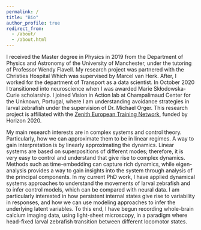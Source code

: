 ```yaml
---
permalink: /
title: "Bio"
author_profile: true
redirect_from: 
  - /about/
  - /about.html
---
```


I received the Master degree in Physics in 2019 from the Department of Physics and Astronomy of the University of Manchester, under the tutoring of Professor Wendy Flavell. My research project was partnered with the Christies Hospital Which was supervised by Marcel van Herk. After, I worked for the department of Transport as a data scientist. In October 2020 I transitioned into neuroscience when I was awarded Marie Skłodowska-Curie scholarship. I joined Vision in Action lab at Champalimaud Center for the Unknown, Portugal, where I am understanding avoidance strategies in larval zebrafish under the supervision of Dr. Michael Orger. This research project is affiliated with the [Zenith European Training Network](https://zenith-etn.com/), funded by Horizon 2020.

My main research interests are in complex systems and control theory. Particularly, how we can approximate them to be in linear regimes. A way to gain interpretation is by linearly approximating the dynamics. Linear systems are based on superpositions of different modes; therefore, it is very easy to control and understand that give rise to complex dynamics. Methods such as time-embedding can capture rich dynamics, while eigen-analysis provides a way to gain insights into the system through analysis of the principal components. In my current PhD work, I have applied dynamical systems approaches to understand the movements of larval zebrafish and to infer control models, which can be compared with neural data. I am particularly interested in how persistent internal states give rise to variability in responses, and how we can use modeling approaches to infer the underlying latent variables. To this end, I have begun recording whole-brain calcium imaging data, using light-sheet microscopy, in a paradigm where head-fixed larval zebrafish transition between different locomotor states.


